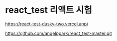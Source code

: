 # react_test 리액트 시험

https://react-test-dusky-two.vercel.app/

https://github.com/angelppark/react_test-master.git
